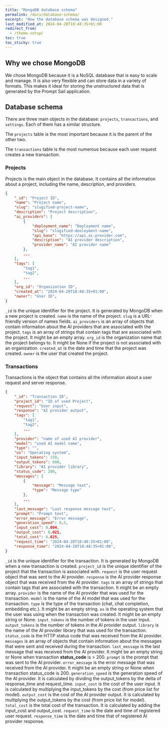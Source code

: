 ```yaml
---
title: "MongoDB database schema"
permalink: /docs/database-schema/
excerpt: "How the database schema was designed."
last_modified_at: 2024-04-28T18:48:35+01:00
redirect_from:
  - /theme-setup/
toc: true
toc_sticky: true
---
```


## Why we chose MongoDB

We chose MongoDB because it is a NoSQL database that is easy to scale and manage. It is also very flexible and can store data in a variety of formats. This makes it ideal for storing the unstructured data that is generated by the Prompt Sail application.


## Database schema

There are three main objects in the database: `projects`, `transactions`, and `settings`. Each of them has a similar structure. 

The `projects` table is the most important because it is the parent of the other two. 

The `transactions` table is the most numerous because each user request creates a new transaction. 



### Projects

Projects is the main object in the database. It contains all the information about a project, including the name, description, and providers. 

```json
{
    "_id": "Project ID",
    "name": "Project name", 
    "slug": "slugified-project-name",
    "description": "Project description",
    "ai_providers": [
        {
            "deployment_name": "Deployment name",
            "slug": "slugified-deoloyment-name",
            "api_base": "https://api.ai-provider.com",
            "description": "AI provider description",
            "provider_name": "AI provider name"
        },
        ...
    ],
    "tags": [
        "tag1",
        "tag2",
        ...
    ],
    "org_id": "Organization ID",
    "created_at": "2024-04-28T18:48:35+01:00",
    "owner": "User ID",
}
```

`_id` is the unique identifier for the project. It is generated by MongoDB when a new project is created.
`name` is the name of the project.
`slug` is a URL-friendly version of names fields. 
`ai_providers` is an array of objects that contain information about the AI providers that are associated with the project.
`tags` is an array of strings that contain tags that are associated with the project. It might be an empty array.
`org_id` is the organization name that the project belongs to. It might be None if the project is not associated with an organization.
`created_at` is the date and time that the project was created.
`owner` is the user that created the project.



### Transactions

Transactions is the object that contains all the information about a user request and server response.

```json
{
    "_id": "Transaction ID",
    "project_id": "ID of used Project",
    "request": "User input",
    "response": "AI provider output",
    "tags": [
        "tag1",
        "tag2",
        ...
    ],
    "provider": "name of used AI provider",
    "model": "used AI model name",
    "type": "",
    "os": "Operating system",
    "input_tokens": 150,
    "output_tokens": 600,
    "library": "AI provider library",
    "status_code": 200,
    "messages": [
        {
            "message": "Message text",
            "type": "Message type"
        },
        ...
    ],
    "last_message": "Last response message text",
    "prompt": "Prompt text",
    "error_message": "Error message",
    "generation_speed": 0.5,
    "input_cost": 0.004,
    "output_cost": 0.021,
    "total_cost": 0.025,
    "request_time": "2024-04-28T18:48:35+01:00",
    "response_time": "2024-04-28T18:48:35+01:00",
} 
```

`_id` is the unique identifier for the transaction. It is generated by MongoDB when a new transaction is created.
`project_id` is the unique identifier of the project that the transaction is associated with.
`request` is the user request object that was sent to the AI provider.
`response` is the AI provider response object that was received from the AI provider.
`tags` is an array of strings that contain tags that are associated with the transaction. It might be an empty array.
`provider` is the name of the AI provider that was used for the transaction.
`model` is the name of the AI model that was used for the transaction.
`type` is the type of the transaction (chat, chat completion, embedding etc.). It might be an empty string.
`os` is the operating system that the user was using when the transaction was created. It might be an empty string or None.
`input_tokens` is the number of tokens in the user input.
`output_tokens` is the number of tokens in the AI provider output.
`library` is the name of the AI provider library that was used for the transaction.
`status_code` is the HTTP status code that was received from the AI provider.
`messages` is an array of objects that contain information about the messages that were sent and received during the transaction.
`last_message` is the last message that was received from the AI provider. It might be an empty string or None when transaction __status_code__ is > 200.
`prompt` is the prompt that was sent to the AI provider.
`error_message` is the error message that was received from the AI provider. It might be an empty string or None when transaction status_code is 200.
`generation_speed` is the generation speed of the AI provider. It is calculated by dividing the output_tokens by the delta of response_time and request_time.
`input_cost` is the cost of the user input. It is calculated by multiplying the input_tokens by the cost (from price list for model).
`output_cost` is the cost of the AI provider output. It is calculated by multiplying the output_tokens by the cost (from price list for model).
`total_cost` is the total cost of the transaction. It is calculated by adding the input_cost and output_cost.
`request_time` is the date and time of registered user request.
`response_time` is the date and time that of registered AI provider response.









